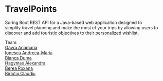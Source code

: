 # TravelPoints
Soring Boot REST API for a Java-based web application designed to simplify travel planning and make the most of your trips by allowing users to discover and add touristic objectives to their personalized wishlist.

Team: <br>
<a href="https://github.com/GavraAnamaria"> Gavra Anamaria  </a> <br>
<a href="https://github.com/AndreMaria46"> Ionescu Andreea-Maria</a> <br>
<a href="https://github.com/dumabianca"> Bianca Duma </a>  <br>
<a href="https://github.com/alexandraH19"> Hagymas Alexandra </a>  <br>
<a href="https://github.com/roxanaberea"> Berea Roxana </a>  <br>
<a href="https://github.com/GavraAnamaria"> Birlutiu Claudiu </a>  <br>
